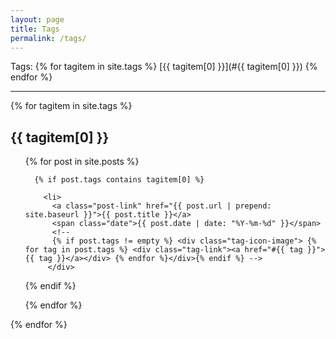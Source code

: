 ```yaml
---
layout: page
title: Tags
permalink: /tags/
---
```


<!--from http://hamishwillee.github.io/2014/06/06/tags-in-jekyll-without-plugins/ -->

Tags: {% for tagitem in site.tags %} [{{ tagitem[0] }}](#{{ tagitem[0] }}) {% endfor %}


<hr>

{% for tagitem in site.tags %}

<div id="{{ tagitem[0] }}">
<h2> {{ tagitem[0] }} </h2>
 <ul>
  {% for post in site.posts %}
 
      {% if post.tags contains tagitem[0] %}
         
        <li>
          <a class="post-link" href="{{ post.url | prepend: site.baseurl }}">{{ post.title }}</a>
          <span class="date">{{ post.date | date: "%Y-%m-%d" }}</span>
          <!--
          {% if post.tags != empty %} <div class="tag-icon-image"> {% for tag in post.tags %} <div class="tag-link"><a href="#{{ tag }}">{{ tag }}</a></div> {% endfor %}</div>{% endif %} -->
         </div>
</li>
      {% endif %}

  {% endfor %}
</ul>

</div>
{% endfor %}



